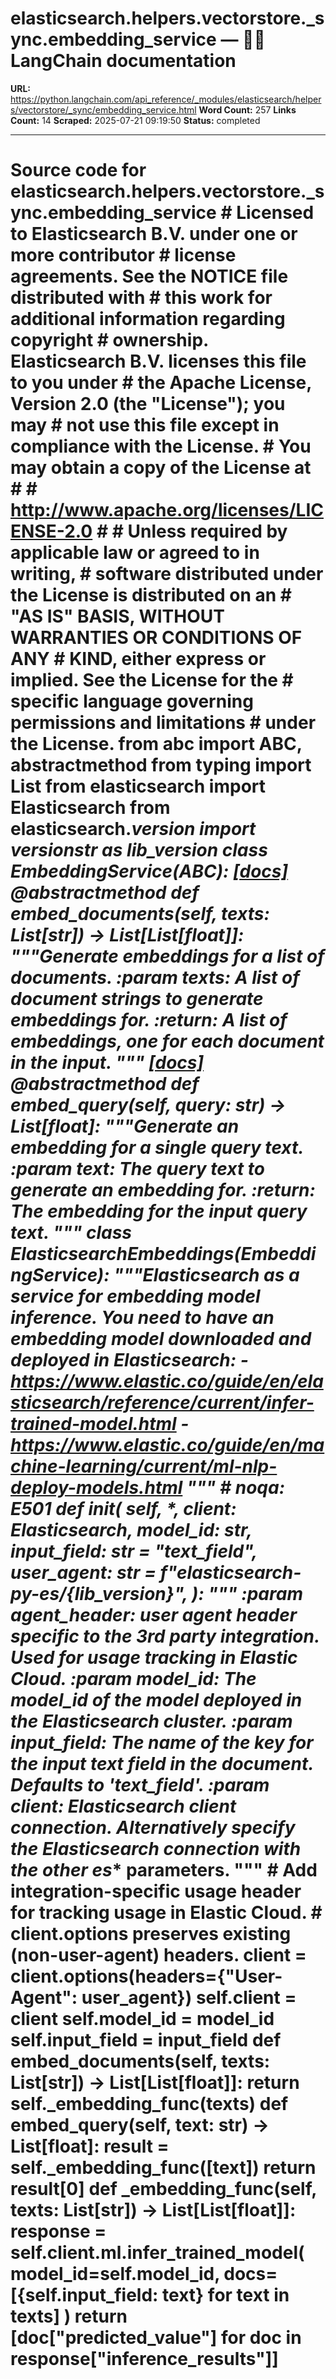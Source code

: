 # elasticsearch.helpers.vectorstore._sync.embedding_service — 🦜🔗 LangChain  documentation

**URL:** https://python.langchain.com/api_reference/_modules/elasticsearch/helpers/vectorstore/_sync/embedding_service.html
**Word Count:** 257
**Links Count:** 14
**Scraped:** 2025-07-21 09:19:50
**Status:** completed

---

# Source code for elasticsearch.helpers.vectorstore.\_sync.embedding\_service               #  Licensed to Elasticsearch B.V. under one or more contributor     #  license agreements. See the NOTICE file distributed with     #  this work for additional information regarding copyright     #  ownership. Elasticsearch B.V. licenses this file to you under     #  the Apache License, Version 2.0 (the "License"); you may     #  not use this file except in compliance with the License.     #  You may obtain a copy of the License at     #     # 	http://www.apache.org/licenses/LICENSE-2.0     #     #  Unless required by applicable law or agreed to in writing,     #  software distributed under the License is distributed on an     #  "AS IS" BASIS, WITHOUT WARRANTIES OR CONDITIONS OF ANY     #  KIND, either express or implied.  See the License for the     #  specific language governing permissions and limitations     #  under the License.          from abc import ABC, abstractmethod     from typing import List          from elasticsearch import Elasticsearch     from elasticsearch._version import __versionstr__ as lib_version               class EmbeddingService(ABC):                    [[docs]](https://python.langchain.com/api_reference/elasticsearch/embeddings/langchain_elasticsearch.embeddings.EmbeddingService.html#langchain_elasticsearch.embeddings.EmbeddingService.embed_documents)         @abstractmethod         def embed_documents(self, texts: List[str]) -> List[List[float]]:             """Generate embeddings for a list of documents.                  :param texts: A list of document strings to generate embeddings for.                  :return: A list of embeddings, one for each document in the input.             """                                        [[docs]](https://python.langchain.com/api_reference/elasticsearch/embeddings/langchain_elasticsearch.embeddings.EmbeddingService.html#langchain_elasticsearch.embeddings.EmbeddingService.embed_query)         @abstractmethod         def embed_query(self, query: str) -> List[float]:             """Generate an embedding for a single query text.                  :param text: The query text to generate an embedding for.                  :return: The embedding for the input query text.             """                              class ElasticsearchEmbeddings(EmbeddingService):         """Elasticsearch as a service for embedding model inference.              You need to have an embedding model downloaded and deployed in Elasticsearch:         - https://www.elastic.co/guide/en/elasticsearch/reference/current/infer-trained-model.html         - https://www.elastic.co/guide/en/machine-learning/current/ml-nlp-deploy-models.html         """  # noqa: E501              def __init__(             self,             *,             client: Elasticsearch,             model_id: str,             input_field: str = "text_field",             user_agent: str = f"elasticsearch-py-es/{lib_version}",         ):             """             :param agent_header: user agent header specific to the 3rd party integration.                 Used for usage tracking in Elastic Cloud.             :param model_id: The model_id of the model deployed in the Elasticsearch cluster.             :param input_field: The name of the key for the input text field in the                 document. Defaults to 'text_field'.             :param client: Elasticsearch client connection. Alternatively specify the                 Elasticsearch connection with the other es_* parameters.             """             # Add integration-specific usage header for tracking usage in Elastic Cloud.             # client.options preserves existing (non-user-agent) headers.             client = client.options(headers={"User-Agent": user_agent})                  self.client = client             self.model_id = model_id             self.input_field = input_field              def embed_documents(self, texts: List[str]) -> List[List[float]]:             return self._embedding_func(texts)              def embed_query(self, text: str) -> List[float]:             result = self._embedding_func([text])             return result[0]              def _embedding_func(self, texts: List[str]) -> List[List[float]]:             response = self.client.ml.infer_trained_model(                 model_id=self.model_id, docs=[{self.input_field: text} for text in texts]             )             return [doc["predicted_value"] for doc in response["inference_results"]]